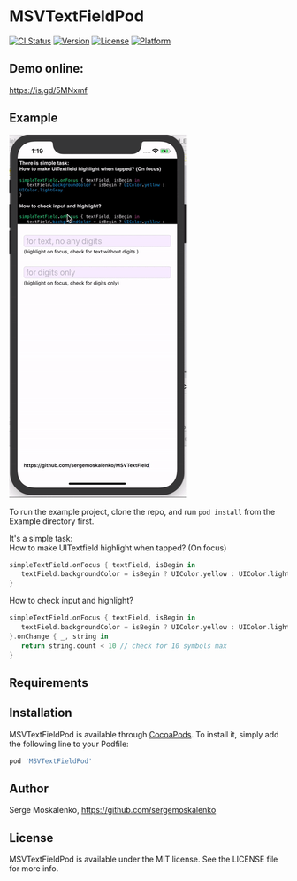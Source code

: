 # MSVTextFieldPod

[![CI Status](https://img.shields.io/travis/sergemoskalenko/MSVTextFieldPod.svg?style=flat)](https://travis-ci.org/sergemoskalenko/MSVTextFieldPod)
[![Version](https://img.shields.io/cocoapods/v/MSVTextFieldPod.svg?style=flat)](https://cocoapods.org/pods/MSVTextFieldPod)
[![License](https://img.shields.io/cocoapods/l/MSVTextFieldPod.svg?style=flat)](https://cocoapods.org/pods/MSVTextFieldPod)
[![Platform](https://img.shields.io/cocoapods/p/MSVTextFieldPod.svg?style=flat)](https://cocoapods.org/pods/MSVTextFieldPod)

## Demo online:
https://is.gd/5MNxmf

## Example

[![img](https://raw.githubusercontent.com/sergemoskalenko/MSVTextField/master/Example/MSVTextField.gif)](https://github.com/sergemoskalenko/MSVTextField)


To run the example project, clone the repo, and run `pod install` from the Example directory first.

It's a simple task:<br>
How to make UITextfield highlight when tapped? (On focus)

```swift
simpleTextField.onFocus { textField, isBegin in
   textField.backgroundColor = isBegin ? UIColor.yellow : UIColor.lightGray
}
```

How to check input and highlight?

```swift
simpleTextField.onFocus { textField, isBegin in
   textField.backgroundColor = isBegin ? UIColor.yellow : UIColor.lightGray
}.onChange { _, string in
   return string.count < 10 // check for 10 symbols max
}
```


## Requirements

## Installation

MSVTextFieldPod is available through [CocoaPods](https://cocoapods.org). To install
it, simply add the following line to your Podfile:

```ruby
pod 'MSVTextFieldPod'
```

## Author

Serge Moskalenko, https://github.com/sergemoskalenko

## License

MSVTextFieldPod is available under the MIT license. See the LICENSE file for more info.
